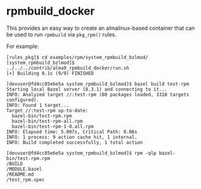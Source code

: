 rpmbuild_docker
===============

This provides an easy way to create an almalinux-based container that can be used
to run `rpmbuild` via `pkg_rpm()` rules.

For example:

```console
[rules_pkg]$ cd examples/rpm/system_rpmbuild_bzlmod/
[system_rpmbuild_bzlmod]$ ../../../contrib/alma9_rpmbuild_docker/run.sh
[+] Building 0.1s (9/9) FINISHED
```

```console
[devuser@fd4cc85e6e5a system_rpmbuild_bzlmod]$ bazel build test-rpm
Starting local Bazel server (8.3.1) and connecting to it...
INFO: Analyzed target //:test-rpm (80 packages loaded, 3318 targets configured).
INFO: Found 1 target...
Target //:test-rpm up-to-date:
  bazel-bin/test-rpm.rpm
  bazel-bin/test-rpm-all.rpm
  bazel-bin/test-rpm-1-0.all.rpm
INFO: Elapsed time: 5.007s, Critical Path: 0.06s
INFO: 1 process: 9 action cache hit, 1 internal.
INFO: Build completed successfully, 1 total action
```

```console
[devuser@fd4cc85e6e5a system_rpmbuild_bzlmod]$ rpm -qlp bazel-bin/test-rpm.rpm
/BUILD
/MODULE.bazel
/README.md
/test_rpm.spec
```
